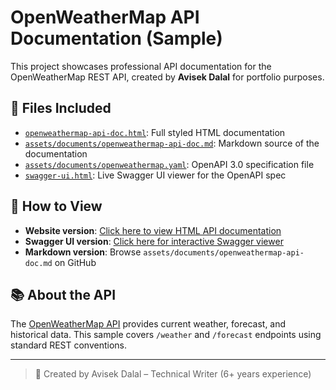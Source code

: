 # OpenWeatherMap API Documentation (Sample)

This project showcases professional API documentation for the OpenWeatherMap REST API, created by **Avisek Dalal** for portfolio purposes.

## 📄 Files Included

- [`openweathermap-api-doc.html`](./openweathermap-api-doc.html): Full styled HTML documentation
- [`assets/documents/openweathermap-api-doc.md`](./assets/documents/openweathermap-api-doc.md): Markdown source of the documentation
- [`assets/documents/openweathermap.yaml`](./assets/documents/openweathermap.yaml): OpenAPI 3.0 specification file
- [`swagger-ui.html`](./swagger-ui.html): Live Swagger UI viewer for the OpenAPI spec

## 🚀 How to View

- **Website version**: [Click here to view HTML API documentation](https://avisekdalal.github.io/openweathermap-api-doc.html)
- **Swagger UI version**: [Click here for interactive Swagger viewer](https://avisekdalal.github.io/swagger-ui.html)
- **Markdown version**: Browse `assets/documents/openweathermap-api-doc.md` on GitHub

## 📚 About the API

The [OpenWeatherMap API](https://openweathermap.org/api) provides current weather, forecast, and historical data. This sample covers `/weather` and `/forecast` endpoints using standard REST conventions.

---

> 📌 Created by Avisek Dalal – Technical Writer (6+ years experience)
